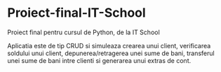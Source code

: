 # Proiect-final-IT-School


Proiect final pentru cursul de Python, de la IT School

Aplicatia este de tip CRUD si simuleaza crearea unui client, verificarea soldului unui client, depunerea/retragerea unei sume de bani, transferul unei sume de bani intre clienti si generarea unui extras de cont.
